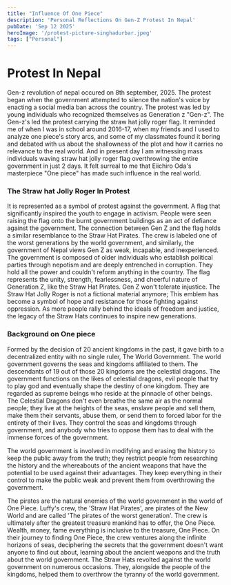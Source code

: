 ```yaml
---
title: "Influence Of One Piece"
description: 'Personal Reflections On Gen-Z Protest In Nepal'
pubDate: 'Sep 12 2025'
heroImage: '/protest-picture-singhadurbar.jpeg'
tags: ["Personal"]
---
```

# Protest In Nepal
Gen-z revolution of nepal occured on 8th september, 2025. The protest began when the government attempted to silence the nation's voice by enacting a social media ban across the country. The protest was led by young individuals who recognized themselves as Generation z "Gen-z". The Gen-z's led the protest carrying the straw hat jolly roger flag. It reminded me of when I was in school around 2016-17, when my friends and I used to analyze one piece's story arcs, and some of my classmates found it boring and debated with us about the shallowness of the plot and how it carries no relevance to the real world. And in present day I am witnessing mass individuals waving straw hat jolly roger flag overthrowing the entire government in just 2 days. It felt surreal to me that Eiichiro Oda's masterpiece "One piece" has made such influence in the real world. 

### The Straw hat Jolly Roger In Protest

It is represented as a symbol of protest against the government. A flag that significantly inspired the youth to engage in activism. People were seen raising the flag onto the burnt government buildings as an act of defiance against the government. The connection between Gen Z and the flag holds a similar resemblance to the Straw Hat Pirates. The crew is labeled one of the worst generations by the world government, and similarly, the government of Nepal views Gen Z as weak, incapable, and inexperienced. The government is composed of older individuals who establish political parties through nepotism and are deeply entrenched in corruption. They hold all the power and couldn't reform anything in the country. The flag represents the unity, strength, fearlessness, and cheerful nature of Generation Z, like the Straw Hat Pirates. Gen Z won't tolerate injustice. The Straw Hat Jolly Roger is not a fictional material anymore; This emblem has become a symbol of hope and resistance for those fighting against oppression. As more people rally behind the ideals of freedom and justice, the legacy of the Straw Hats continues to inspire new generations. 

### Background on One piece

Formed by the decision of 20 ancient kingdoms in the past, it gave birth to a decentralized entity with no single ruler, The World Government. The world government governs the seas and kingdoms affiliated to them. The descendants of 19 out of those 20 kingdoms are the celestial dragons. The government functions on the likes of celestial dragons, evil people that try to play god and eventually shape the destiny of one kingdom. They are regarded as supreme beings who reside at the pinnacle of other beings. The Celestial Dragons don't even breathe the same air as the normal people; they live at the heights of the seas, enslave people and sell them, make them their servants, abuse them, or send them to forced labor for the entirety of their lives. They control the seas and kingdoms through government, and anybody who tries to oppose them has to deal with the immense forces of the government. 

The world government is involved in modifying and erasing the history to keep the public away from the truth; they restrict people from researching the history and the whereabouts of the ancient weapons that have the potential to be used against their advantages. They keep everything in their control to make the public weak and prevent them from overthrowing the government.

The pirates are the natural enemies of the world government in the world of One Piece. Luffy's crew, the 'Straw Hat Pirates', are pirates of the New World and are called 'The pirates of the worst generation'. The crew is ultimately after the greatest treasure mankind has to offer, the One Piece. Wealth, money, fame everything is inclusive to the treasure, One Piece. On their journey to finding One Piece, the crew ventures along the infinite horizons of seas, deciphering the secrets that the government doesn't want anyone to find out about, learning about the ancient weapons and the truth about the world government. The Straw Hats revolted against the world government on numerous occasions. They, alongside the people of the kingdoms, helped them to overthrow the tyranny of the world government.

